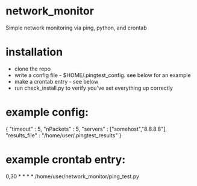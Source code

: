 # network_monitor
Simple network monitoring via ping, python, and crontab

# installation
- clone the repo
- write a config file - $HOME/.pingtest_config. see below for an example
- make a crontab entry - see below
- run check_install.py to verify you've set everything up correctly

# example config:
{
    "timeout" : 5,
    "nPackets" : 5,
    "servers" :
    ["somehost","8.8.8.8"],
    "results_file" : "/home/user/.pingtest_results"
}

# example crontab entry:
0,30 * * * * /home/user/network_monitor/ping_test.py